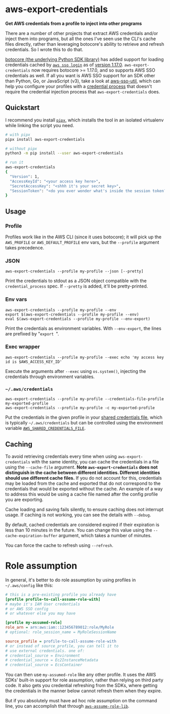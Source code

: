 # aws-export-credentials
**Get AWS credentials from a profile to inject into other programs**

There are a number of other projects that extract AWS credentials and/or
inject them into programs, but all the ones I've seen use the CLI's cache
files directly, rather than leveraging botocore's ability to retrieve and
refresh credentials. So I wrote this to do that.

[botocore (the underlying Python SDK library)](https://botocore.amazonaws.com/v1/documentation/api/latest/index.html) has added support for loading credentials cached by [`aws sso login`](https://awscli.amazonaws.com/v2/documentation/api/latest/reference/sso/login.html) as of [version 1.17.0](https://github.com/boto/botocore/blob/develop/CHANGELOG.rst#1170).
`aws-export-credentials` now requires botocore >= 1.17.0, and so supports AWS SSO credentials as well.
If all you want is AWS SSO support for an SDK other than Python, Go, or JavaScript (v3), take a look at [aws-sso-util](https://github.com/benkehoe/aws-sso-util#adding-aws-sso-support-to-aws-sdks), which can help you configure your profiles with a [credential process](https://docs.aws.amazon.com/cli/latest/userguide/cli-configure-sourcing-external.html) that doesn't require the credential injection process that `aws-export-credentials` does.

## Quickstart

I recommend you install [`pipx`](https://pipxproject.github.io/pipx/), which installs the tool in an isolated virtualenv while linking the script you need.

```bash
# with pipx
pipx install aws-export-credentials

# without pipx
python3 -m pip install --user aws-export-credentials

# run it
aws-export-credentials
{
  "Version": 1,
  "AccessKeyId": "<your access key here>",
  "SecretAccessKey": "<shhh it's your secret key>",
  "SessionToken": "<do you ever wonder what's inside the session token?>"
}
```

## Usage
### Profile
Profiles work like in the AWS CLI (since it uses botocore); it will pick up the `AWS_PROFILE`
or `AWS_DEFAULT_PROFILE` env vars, but the `--profile` argument takes precedence.

### JSON
```
aws-export-credentials --profile my-profile --json [--pretty]
```
Print the credentials to stdout as a JSON object compatible with the `credential_process`
spec. If `--pretty` is added, it'll be pretty-printed.

### Env vars
```
aws-export-credentials --profile my-profile --env
export $(aws-export-credentials --profile my-profile --env)
eval $(aws-export-credentials --profile my-profile --env-export)
```
Print the credentials as environment variables. With `--env-export`, the lines are prefixed
by "`export `".

### Exec wrapper
```
aws-export-credentials --profile my-profile --exec echo 'my access key id is $AWS_ACCESS_KEY_ID'
```
Execute the arguments after `--exec` using `os.system()`, injecting the credentials through
environment variables.

### `~/.aws/credentials`
```
aws-export-credentials --profile my-profile --credentials-file-profile my-exported-profile
aws-export-credentials --profile my-profile -c my-exported-profile
```
Put the credentials in the given profile in your [shared credentials file](https://ben11kehoe.medium.com/aws-configuration-files-explained-9a7ea7a5b42e), which is typically `~/.aws/credentials` but can be controlled using the environment variable [`AWS_SHARED_CREDENTIALS_FILE`](https://docs.aws.amazon.com/cli/latest/userguide/cli-configure-envvars.html).

## Caching
To avoid retrieving credentials every time when using `aws-export-credentials` with the same identity, you can cache the credentials in a file using the `--cache-file` argument.
**Note `aws-export-credentials` does not distinguish in the cache between different identities. Different identities should use different cache files.**
If you do not account for this, credentials may be loaded from the cache and exported that do not correspond to the credentials that would be exported without the cache.
An example of a way to address this would be using a cache file named after the config profile you are exporting.

Cache loading and saving fails silently, to ensure caching does not interrupt usage.
If caching is not working, you can see the details with `--debug`.

By default, cached credentials are considered expired if their expiration is less than 10 minutes in the future.
You can change this value using the `--cache-expiration-buffer` argument, which takes a number of minutes.

You can force the cache to refresh using `--refresh`.

# Role assumption
In general, it's better to do role assumption by using profiles in `~/.aws/config` like this:

```ini
# this is a pre-existing profile you already have
[profile profile-to-call-assume-role-with]
# maybe it's IAM User credentials
# or AWS SSO config
# or whatever else you may have

[profile my-assumed-role]
role_arn = arn:aws:iam::123456789012:role/MyRole
# optional: role_session_name = MyRoleSessionName

source_profile = profile-to-call-assume-role-with
# or instead of source_profile, you can tell it to
# use external credentials. one of:
# credential_source = Environment
# credential_source = Ec2InstanceMetadata
# credential_source = EcsContainer
```

You can then use `my-assumed-role` like any other profile.
It uses the AWS SDKs' built-in support for role assumption, rather than relying on third party code.
It also gets you credential refreshing from the SDKs, where getting the credentials in the manner below cannot refresh them when they expire.

But if you absolutely must have ad hoc role assumption on the command line, you can accomplish that through [`aws-assume-role-lib`](https://github.com/benkehoe/aws-assume-role-lib#command-line-use).
